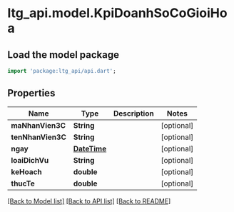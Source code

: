 # ltg_api.model.KpiDoanhSoCoGioiHoa

## Load the model package
```dart
import 'package:ltg_api/api.dart';
```

## Properties
Name | Type | Description | Notes
------------ | ------------- | ------------- | -------------
**maNhanVien3C** | **String** |  | [optional] 
**tenNhanVien3C** | **String** |  | [optional] 
**ngay** | [**DateTime**](DateTime.md) |  | [optional] 
**loaiDichVu** | **String** |  | [optional] 
**keHoach** | **double** |  | [optional] 
**thucTe** | **double** |  | [optional] 

[[Back to Model list]](../README.md#documentation-for-models) [[Back to API list]](../README.md#documentation-for-api-endpoints) [[Back to README]](../README.md)


